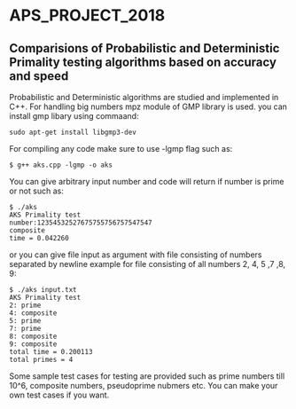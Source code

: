 # APS_PROJECT_2018
## Comparisions of Probabilistic and Deterministic Primality testing algorithms based on accuracy and speed

Probabilistic and Deterministic algorithms are studied and implemented in C++.
For handling big numbers mpz module of GMP library is used. you can install gmp libary using commaand:
```
sudo apt-get install libgmp3-dev
```
For compiling any code make sure to use -lgmp flag such as:
```
$ g++ aks.cpp -lgmp -o aks
```
You can give arbitrary input number and code will return if number is prime or not such as:
```
$ ./aks
AKS Primality test
number:12354532527675755756757547547
composite
time = 0.042260
```
or you can give file input as argument with file consisting of numbers separated by newline example
for file consisting of all numbers 2, 4, 5 ,7 ,8, 9:
```
$ ./aks input.txt
AKS Primality test
2: prime
4: composite
5: prime
7: prime
8: composite
9: composite
total time = 0.200113
total primes = 4
```
Some sample test cases for testing are provided such as prime numbers till 10^6, composite numbers, pseudoprime nubmers etc. You can make your own test cases if you want.
